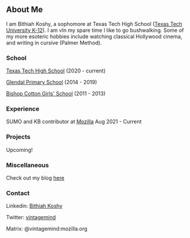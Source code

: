 ## About Me

I am Bithiah Koshy, a sophomore at Texas Tech High School ([Texas Tech University K-12](https://www.depts.ttu.edu/k12/)). I am vIn my spare time I like to go bushwalking. Some of my more esoteric hobbies include watching classical Hollywood cinema,  and writing in cursive (Palmer Method).

### School

  [Texas Tech High School](https://www.depts.ttu.edu/k12/) (2020 - current)

  [Glendal Primary School](https://www.glendalps.vic.edu.au) (2014 - 2019)

  [Bishop Cotton Girls' School](http://www.bishopcottongirls.com) (2011 - 2013)

### Experience

  SUMO and KB contributor at [Mozilla](https://support.mozilla.org/en-US/user/VintageMind)           Aug 2021 - Current
  
  
  
### Projects

Upcoming! 


### Miscellaneous

Check out my blog [here](https://saber-omega-one.vercel.app/)



### Contact
    
   Linkedin: [Bithiah Koshy](https://www.linkedin.com/in/bithiah-koshy)
   
   
   
   Twitter: [vintagemind](https://twitter.com/vintagemind07)
   
   
   
   
   Matrix: @vintagemind:mozilla.org
    
    

